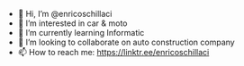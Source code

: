 - 👋 Hi, I’m @enricoschillaci
- 👀 I’m interested in car & moto
- 🌱 I’m currently learning Informatic
- 💞️ I’m looking to collaborate on auto construction company
- 📫 How to reach me: https://linktr.ee/enricoschillaci
